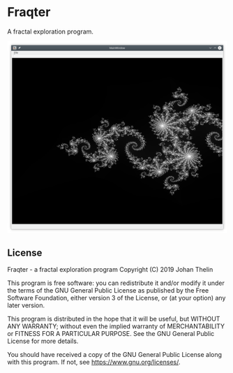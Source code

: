 Fraqter
=======

A fractal exploration program.

![The robot](https://github.com/e8johan/fraqter/raw/master/docs/figures/mainwindow.png)

License
-------

Fraqter - a fractal exploration program
Copyright (C) 2019 Johan Thelin

This program is free software: you can redistribute it and/or modify
it under the terms of the GNU General Public License as published by
the Free Software Foundation, either version 3 of the License, or
(at your option) any later version.

This program is distributed in the hope that it will be useful,
but WITHOUT ANY WARRANTY; without even the implied warranty of
MERCHANTABILITY or FITNESS FOR A PARTICULAR PURPOSE.  See the
GNU General Public License for more details.

You should have received a copy of the GNU General Public License
along with this program.  If not, see <https://www.gnu.org/licenses/>.
